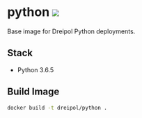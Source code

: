 # python [![](https://badge.imagelayers.io/dreipol/python.svg)](https://imagelayers.io/?images=dreipol/python:latest)

Base image for Dreipol Python deployments.

## Stack

- Python 3.6.5

## Build Image

```bash
docker build -t dreipol/python .
```
